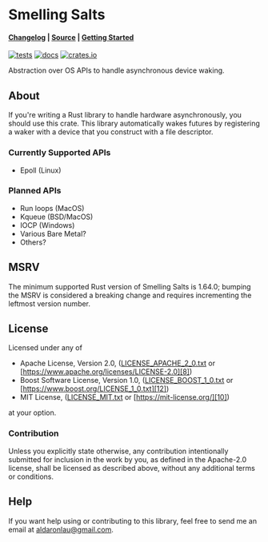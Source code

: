 # Smelling Salts

#### [Changelog][3] | [Source][4] | [Getting Started][5]

[![tests](https://github.com/ardaku/smelling_salts/workflows/tests/badge.svg)][2]
[![docs](https://docs.rs/smelling_salts/badge.svg)][0]
[![crates.io](https://img.shields.io/crates/v/smelling_salts.svg)][1]

Abstraction over OS APIs to handle asynchronous device waking.

## About
If you're writing a Rust library to handle hardware asynchronously, you should
use this crate.  This library automatically wakes futures by registering a waker
with a device that you construct with a file descriptor.

### Currently Supported APIs
 - Epoll (Linux)

### Planned APIs
 - Run loops (MacOS)
 - Kqueue (BSD/MacOS)
 - IOCP (Windows)
 - Various Bare Metal?
 - Others?

## MSRV
The minimum supported Rust version of Smelling Salts is 1.64.0; bumping the MSRV
is considered a breaking change and requires incrementing the leftmost version
number.

## License
Licensed under any of
 - Apache License, Version 2.0, ([LICENSE_APACHE_2_0.txt][7]
   or [https://www.apache.org/licenses/LICENSE-2.0][8])
 - Boost Software License, Version 1.0, ([LICENSE_BOOST_1_0.txt][11]
   or [https://www.boost.org/LICENSE_1_0.txt][12])
 - MIT License, ([LICENSE_MIT.txt][9] or [https://mit-license.org/][10])

at your option.

### Contribution
Unless you explicitly state otherwise, any contribution intentionally submitted
for inclusion in the work by you, as defined in the Apache-2.0 license, shall be
licensed as described above, without any additional terms or conditions.

## Help
If you want help using or contributing to this library, feel free to send me an
email at [aldaronlau@gmail.com][13].

[0]: https://docs.rs/smelling_salts
[1]: https://crates.io/crates/smelling_salts
[2]: https://github.com/ardaku/smelling_salts/actions?query=workflow%3Atests
[3]: https://github.com/ardaku/smelling_salts/blob/main/CHANGELOG.md
[4]: https://github.com/ardaku/smelling_salts/
[5]: https://docs.rs/smelling_salts#getting-started
[6]: https://aldaronlau.com/
[7]: https://github.com/ardaku/smelling_salts/blob/main/LICENSE_APACHE_2_0.txt
[8]: https://www.apache.org/licenses/LICENSE-2.0
[9]: https://github.com/ardaku/smelling_salts/blob/main/LICENSE_MIT.txt
[10]: https://mit-license.org/
[11]: https://github.com/ardaku/smelling_salts/blob/main/LICENSE_BOOST_1_0.txt
[12]: https://www.boost.org/LICENSE_1_0.txt
[13]: mailto:aldaronlau@gmail.com
